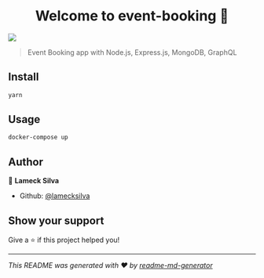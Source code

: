 <h1 align="center">Welcome to event-booking 👋</h1>
<p>
  <img src="https://img.shields.io/badge/version-1.0.0-blue.svg?cacheSeconds=2592000" />
</p>

> Event Booking app with Node.js, Express.js, MongoDB, GraphQL

## Install

```sh
yarn
```

## Usage

```sh
docker-compose up
```

## Author

👤 **Lameck Silva**

* Github: [@lamecksilva](https://github.com/lamecksilva)

## Show your support

Give a ⭐️ if this project helped you!

***
_This README was generated with ❤️ by [readme-md-generator](https://github.com/kefranabg/readme-md-generator)_